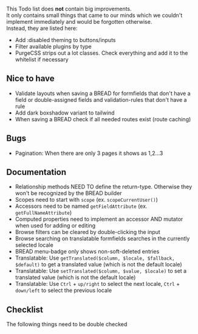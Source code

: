 This Todo list does **not** contain big improvements.  
It only contains small things that came to our minds which we couldn't implement immediately and would be forgotten otherwise.  
Instead, they are listed here:

- Add :disabled theming to buttons/inputs
- Filter available plugins by type
- PurgeCSS strips out a lot classes. Check everything and add it to the whitelist if necessary

## Nice to have
- Validate layouts when saving a BREAD for formfields that don't have a field or double-assigned fields and validation-rules that don't have a rule
- Add dark boxshadow variant to tailwind
- When saving a BREAD check if all needed routes exist (route caching)

## Bugs
- Pagination: When there are only 3 pages it shows as 1,2...3

## Documentation
- Relationship methods NEED TO define the return-type. Otherwise they won't be recognized by the BREAD builder
- Scopes need to start with `scope` (ex. `scopeCurrentUser()`)
- Accessors need to be named `getFieldAttribute` (ex. `getFullNameAttribute`)
- Computed properties need to implement an accessor AND mutator when used for adding or editing
- Browse filters can be cleared by double-clicking the input
- Browse searching on translatable formfields searches in the currently selected locale
- BREAD menu-badge only shows non-soft-deleted entries
- Translatable: Use `getTranslated($column, $locale, $fallback, $default)` to get a translated value (which is not the default locale)
- Translatable: Use `setTranslated($column, $value, $locale)` to set a translated value (which is not the default locale)
- Translatable: Use `Ctrl` + `up/right` to select the next locale, `Ctrl` + `down/left` to select the previous locale

## Checklist
The following things need to be double checked
